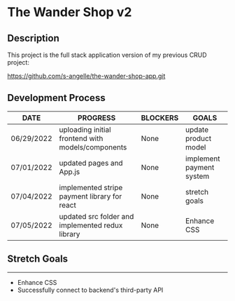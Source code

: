 # The Wander Shop v2

## Description

This project is the full stack application version of my previous CRUD project:

https://github.com/s-angelle/the-wander-shop-app.git

## Development Process

| DATE       | PROGRESS                                          | BLOCKERS | GOALS                    |
| ---------- | ------------------------------------------------- | -------- | ------------------------ |
| 06/29/2022 | uploading initial frontend with models/components | None     | update product model     |
| 07/01/2022 | updated pages and App.js                          | None     | implement payment system |
| 07/04/2022 | implemented stripe payment library for react      | None     | stretch goals            |
| 07/05/2022 | updated src folder and implemented redux library  | None     | Enhance CSS              |

## Stretch Goals

---

- Enhance CSS
- Successfully connect to backend's third-party API
